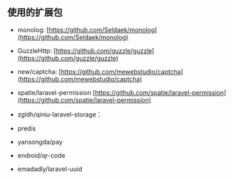 ## 使用的扩展包

- monolog: [https://github.com/Seldaek/monolog](https://github.com/Seldaek/monolog)

- GuzzleHttp: [https://github.com/guzzle/guzzle](https://github.com/guzzle/guzzle)

- new/captcha: [https://github.com/mewebstudio/captcha](https://github.com/mewebstudio/captcha)

- spatie/laravel-permission [https://github.com/spatie/laravel-permission](https://github.com/spatie/laravel-permission)

- zgldh/qiniu-laravel-storage：

- predis

- yansongda/pay

- endroid/qr-code

- emadadly/laravel-uuid